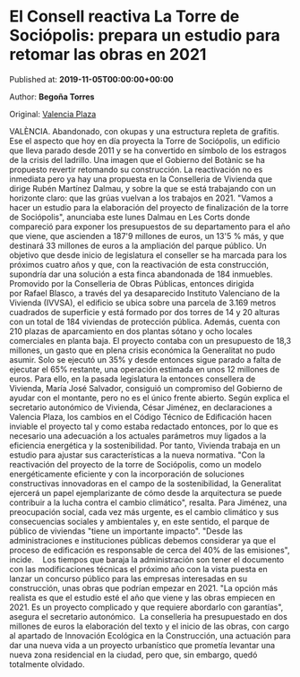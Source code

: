 
# El Consell reactiva La Torre de Sociópolis: prepara un estudio para retomar las obras en 2021

Published at: **2019-11-05T00:00:00+00:00**

Author: **Begoña Torres**

Original: [Valencia Plaza](https://valenciaplaza.com/el-consell-reactiva-la-torre-de-sociopolis-prepara-un-estudio-para-acabar-las-obras)

VALÈNCIA. Abandonado, con okupas y una estructura repleta de grafitis. Ese el aspecto que hoy en día proyecta la Torre de Sociópolis, un edificio que lleva parado desde 2011 y se ha convertido en símbolo de los estragos de la crisis del ladrillo. Una imagen que el Gobierno del Botànic se ha propuesto revertir retomando su construcción. La reactivación no es inmediata pero ya hay una propuesta en la Conselleria de Vivienda que dirige Rubén Martínez Dalmau, y sobre la que se está trabajando con un horizonte claro: que las grúas vuelvan a los trabajos en 2021.
"Vamos a hacer un estudio para la elaboración del proyecto de finalización de la torre de Sociópolis", anunciaba este lunes Dalmau en Les Corts donde compareció para exponer los presupuestos de su departamento para el año que viene, que ascienden a 187'9 millones de euros, un 13'5 % más, y que destinará 33 millones de euros a la ampliación del parque público. Un objetivo que desde inicio de legislatura el conseller se ha marcada para los próximos cuatro años y que, con la reactivación de esta construcción, supondría dar una solución a esta finca abandonada de 184 inmuebles.
Promovido por la Conselleria de Obras Públicas, entonces dirigida por Rafael Blasco, a través del ya desaparecido Instituto Valenciano de la Vivienda (IVVSA), el edificio se ubica sobre una parcela de 3.169 metros cuadrados de superficie y está formado por dos torres de 14 y 20 alturas con un total de 184 viviendas de protección pública. Además, cuenta con 210 plazas de aparcamiento en dos plantas sótano y ocho locales comerciales en planta baja.
El proyecto contaba con un presupuesto de 18,3 millones, un gasto que en plena crisis económica la Generalitat no pudo asumir. Solo se ejecutó un 35% y desde entonces sigue parado a falta de ejecutar el 65% restante, una operación estimada en unos 12 millones de euros. Para ello, en la pasada legislatura la entonces consellera de Vivienda, María José Salvador, consiguió un compromiso del Gobierno de ayudar con el montante, pero no es el único frente abierto.
Según explica el secretario autonómico de Vivienda, César Jiménez, en declaraciones a Valencia Plaza, los cambios en el Código Técnico de Edificación hacen inviable el proyecto tal y como estaba redactado entonces, por lo que es necesario una adecuación a los actuales parámetros muy ligados a la eficiencia energética y la sostenibilidad. Por tanto, Vivienda trabaja en un estudio para ajustar sus características a la nueva normativa. "Con la reactivación del proyecto de la torre de Sociópolis, como un modelo energéticamente eficiente y con la incorporación de soluciones constructivas innovadoras en el campo de la sostenibilidad, la Generalitat ejercerá un papel ejemplarizante de cómo desde la arquitectura se puede contribuir a la lucha contra el cambio climático", resalta.
Para Jiménez, una preocupación social, cada vez más urgente, es el cambio climático y sus consecuencias sociales y ambientales y, en este sentido, el parque de público de viviendas "tiene un importante impacto". "Desde las administraciones e instituciones públicas debemos considerar ya que el proceso de edificación es responsable de cerca del 40% de las emisiones", incide. 
 
Los tiempos que baraja la administración son tener el documento con las modificaciones técnicas el próximo año con la vista puesta en lanzar un concurso público para las empresas interesadas en su construcción, unas obras que podrían empezar en 2021. "La opción más realista es que el estudio esté el año que viene y las obras empiecen en 2021. Es un proyecto complicado y que requiere abordarlo con garantías", asegura el secretario autonómico. 
La conselleria ha presupuestado en dos millones de euros la elaboración del texto y el inicio de las obras, con cargo al apartado de Innovación Ecológica en la Construcción, una actuación para dar una nueva vida a un proyecto urbanístico que prometía levantar una nueva zona residencial en la ciudad, pero que, sin embargo, quedó totalmente olvidado. 
